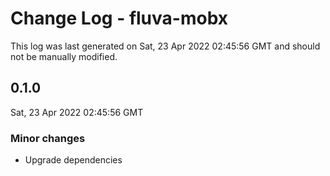 # Change Log - fluva-mobx

This log was last generated on Sat, 23 Apr 2022 02:45:56 GMT and should not be manually modified.

## 0.1.0
Sat, 23 Apr 2022 02:45:56 GMT

### Minor changes

- Upgrade dependencies

